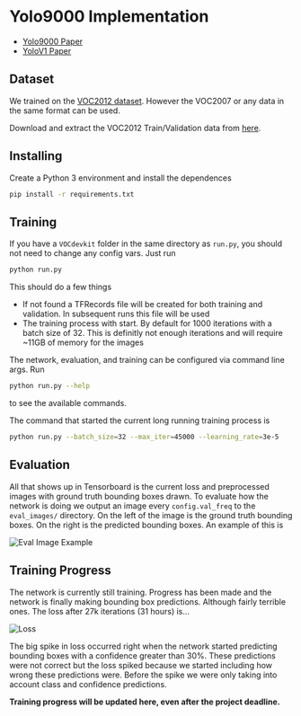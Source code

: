 # Yolo9000 Implementation

- [Yolo9000 Paper](https://arxiv.org/pdf/1612.08242.pdf)
- [YoloV1 Paper](https://arxiv.org/pdf/1506.02640.pdf)

## Dataset

We trained on the [VOC2012 dataset](http://host.robots.ox.ac.uk/pascal/VOC/voc2012/). However the VOC2007 or any data in the same format can be used.

Download and extract the VOC2012 Train/Validation data from [here](https://pjreddie.com/projects/pascal-voc-dataset-mirror/). 

## Installing

Create a Python 3 environment and install the dependences

```sh
pip install -r requirements.txt
```

## Training

If you have a `VOCdevkit` folder in the same directory as `run.py`, you should not need to change any config vars. Just run 

```sh
python run.py
```

This should do a few things

- If not found a TFRecords file will be created for both training and validation. In subsequent runs this file will be used
- The training process with start. By default for 1000 iterations with a batch size of 32. This is definitly not enough iterations and will require ~11GB of memory for the images

The network, evaluation, and training can be configured via command line args. Run

```sh
python run.py --help
```

to see the available commands.

The command that started the current long running training process is

```sh
python run.py --batch_size=32 --max_iter=45000 --learning_rate=3e-5
```

## Evaluation

All that shows up in Tensorboard is the current loss and preprocessed images with ground truth bounding boxes drawn.
To evaluate how the network is doing we output an image every `config.val_freq` to the `eval_images/` directory.
On the left of the image is the ground truth bounding boxes. On the right is the predicted bounding boxes. An example of this is

![Eval Image Example](https://i.imgur.com/wPvVNYy.jpg)

## Training Progress

The network is currently still training. Progress has been made and the network is finally making bounding box predictions.
Although fairly terrible ones. The loss after 27k iterations (31 hours) is...

![Loss](https://i.imgur.com/8iI6hS2.png)

The big spike in loss occurred right when the network started predicting bounding boxes with a confidence greater than 30%.
These predictions were not correct but the loss spiked because we started including how wrong these predictions were.
Before the spike we were only taking into account class and confidence predictions.

**Training progress will be updated here, even after the project deadline.**
